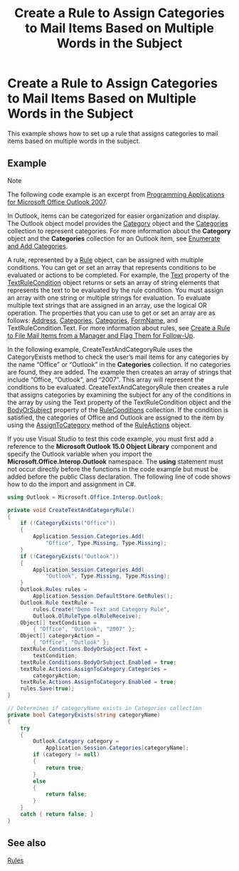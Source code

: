 ﻿---
title: 'Create a Rule to Assign Categories to Mail Items Based on Multiple Words in the Subject'
TOCTitle: 'Create a Rule to Assign Categories to Mail Items Based on Multiple Words in the Subject'
ms:assetid: 6e1fa40c-edf3-407c-9e90-99f634fa8e24
ms:mtpsurl: https://msdn.microsoft.com/en-us/library/Ff424472(v=office.15)
ms:contentKeyID: 55119918
ms.date: 07/24/2014
mtps_version: v=office.15


---

# Create a Rule to Assign Categories to Mail Items Based on Multiple Words in the Subject

This example shows how to set up a rule that assigns categories to mail items based on multiple words in the subject.

## Example

> [!NOTE] 
> The following code example is an excerpt from [Programming Applications for Microsoft Office Outlook 2007](https://www.amazon.com/gp/product/0735622493?ie=UTF8&tag=msmsdn-20&linkCode=as2&camp=1789&creative=9325&creativeASIN=0735622493).


In Outlook, items can be categorized for easier organization and display. The Outlook object model provides the [Category](https://msdn.microsoft.com/en-us/library/bb623480\(v=office.15\)) object and the [Categories](https://msdn.microsoft.com/en-us/library/bb623535\(v=office.15\)) collection to represent categories. For more information about the **Category** object and the **Categories** collection for an Outlook item, see [Enumerate and Add Categories](how-to-enumerate-and-add-categories.md).

A rule, represented by a [Rule](https://msdn.microsoft.com/en-us/library/bb647152\(v=office.15\)) object, can be assigned with multiple conditions. You can get or set an array that represents conditions to be evaluated or actions to be completed. For example, the [Text](https://msdn.microsoft.com/en-us/library/bb611271\(v=office.15\)) property of the [TextRuleCondition](https://msdn.microsoft.com/en-us/library/bb644796\(v=office.15\)) object returns or sets an array of string elements that represents the text to be evaluated by the rule condition. You must assign an array with one string or multiple strings for evaluation. To evaluate multiple text strings that are assigned in an array, use the logical OR operation. The properties that you can use to get or set an array are as follows: [Address](https://msdn.microsoft.com/en-us/library/bb647045\(v=office.15\)), [Categories](https://msdn.microsoft.com/en-us/library/bb611021\(v=office.15\)), [Categories](https://msdn.microsoft.com/en-us/library/bb612345\(v=office.15\)), [FormName](https://msdn.microsoft.com/en-us/library/bb647042\(v=office.15\)), and TextRuleCondition.Text. For more information about rules, see [Create a Rule to File Mail Items from a Manager and Flag Them for Follow-Up](how-to-create-a-rule-to-file-mail-items-from-a-manager-and-flag-them-for-follow-up.md).

In the following example, CreateTextAndCategoryRule uses the CategoryExists method to check the user’s mail items for any categories by the name “Office” or “Outlook” in the **Categories** collection. If no categories are found, they are added. The example then creates an array of strings that include “Office, “Outlook”, and “2007”. This array will represent the conditions to be evaluated. CreateTextAndCategoryRule then creates a rule that assigns categories by examining the subject for any of the conditions in the array by using the Text property of the TextRuleCondition object and the [BodyOrSubject](https://msdn.microsoft.com/en-us/library/bb612744\(v=office.15\)) property of the [RuleConditions](https://msdn.microsoft.com/en-us/library/bb610965\(v=office.15\)) collection. If the condition is satisfied, the categories of Office and Outlook are assigned to the item by using the [AssignToCategory](https://msdn.microsoft.com/en-us/library/bb623146\(v=office.15\)) method of the [RuleActions](https://msdn.microsoft.com/en-us/library/bb610113\(v=office.15\)) object.

If you use Visual Studio to test this code example, you must first add a reference to the **Microsoft Outlook 15.0 Object Library** component and specify the Outlook variable when you import the **Microsoft.Office.Interop.Outlook** namespace. The **using** statement must not occur directly before the functions in the code example but must be added before the public Class declaration. The following line of code shows how to do the import and assignment in C\#.

```csharp
using Outlook = Microsoft.Office.Interop.Outlook;
```

```csharp
private void CreateTextAndCategoryRule()
{
    if (!CategoryExists("Office"))
    {
        Application.Session.Categories.Add(
            "Office", Type.Missing, Type.Missing);
    }
    if (!CategoryExists("Outlook"))
    {
        Application.Session.Categories.Add(
            "Outlook", Type.Missing, Type.Missing);
    }
    Outlook.Rules rules =
        Application.Session.DefaultStore.GetRules();
    Outlook.Rule textRule =
        rules.Create("Demo Text and Category Rule",
        Outlook.OlRuleType.olRuleReceive);
    Object[] textCondition = 
        { "Office", "Outlook", "2007" };
    Object[] categoryAction = 
        { "Office", "Outlook" };
    textRule.Conditions.BodyOrSubject.Text =
        textCondition;
    textRule.Conditions.BodyOrSubject.Enabled = true;
    textRule.Actions.AssignToCategory.Categories =
        categoryAction;
    textRule.Actions.AssignToCategory.Enabled = true;
    rules.Save(true);
}

// Determines if categoryName exists in Categories collection
private bool CategoryExists(string categoryName)
{
    try
    {
        Outlook.Category category =
            Application.Session.Categories[categoryName];
        if (category != null)
        {
            return true;
        }
        else
        {
            return false;
        }
    }
    catch { return false; }
}
```

## See also



[Rules](rules.md)

